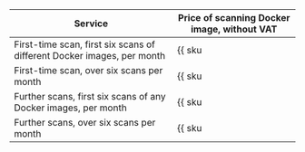 Service | Price of scanning Docker image, without VAT
--- | ---
First-time scan, first six scans of different Docker images, per month | {{ sku|USD|cr.vulnerabilityscanner.scan.v1|string }}
First-time scan, over six scans per month | {{ sku|USD|cr.vulnerabilityscanner.scan.v1|pricingRate.6|string }}
Further scans, first six scans of any Docker images, per month | {{ sku|USD|cr.vulnerabilityscanner.rescan.v1|string }}
Further scans, over six scans per month | {{ sku|USD|cr.vulnerabilityscanner.rescan.v1|pricingRate.6|string }}